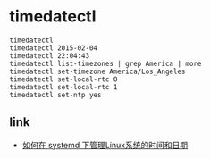 # timedatectl

```shell
timedatectl
timedatectl 2015-02-04
timedatectl 22:04:43
timedatectl list-timezones | grep America | more
timedatectl set-timezone America/Los_Angeles
timedatectl set-local-rtc 0
timedatectl set-local-rtc 1
timedatectl set-ntp yes
```

## link

- [如何在 systemd 下管理Linux系统的时间和日期](http://linux.cn/article-4260-1.html)
